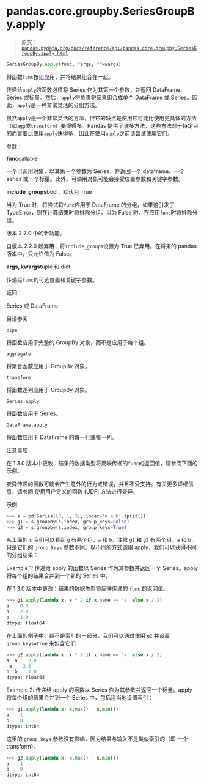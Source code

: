 # pandas.core.groupby.SeriesGroupBy.apply

> 原文：[`pandas.pydata.org/docs/reference/api/pandas.core.groupby.SeriesGroupBy.apply.html`](https://pandas.pydata.org/docs/reference/api/pandas.core.groupby.SeriesGroupBy.apply.html)

```py
SeriesGroupBy.apply(func, *args, **kwargs)
```

将函数`func`按组应用，并将结果组合在一起。

传递给`apply`的函数必须将 Series 作为其第一个参数，并返回 DataFrame、Series 或标量。然后，`apply`将负责将结果组合成单个 DataFrame 或 Series。因此，`apply`是一种非常灵活的分组方法。

虽然`apply`是一个非常灵活的方法，但它的缺点是使用它可能比使用更具体的方法（如`agg`或`transform`）要慢得多。Pandas 提供了许多方法，这些方法对于特定目的而言要比使用`apply`快得多，因此在使用`apply`之前请尝试使用它们。

参数：

**func**callable

一个可调用对象，以其第一个参数为 Series，并返回一个 dataframe、一个 series 或一个标量。此外，可调用对象可能会接受位置参数和关键字参数。

**include_groups**bool，默认为 True

当为 True 时，将尝试将`func`应用于 DataFrame 的分组，如果这引发了 TypeError，则在计算结果时将排除分组。当为 False 时，在应用`func`时将排除分组。

版本 2.2.0 中的新功能。

自版本 2.2.0 起弃用：将`include_groups`设置为 True 已弃用。在将来的 pandas 版本中，只允许值为 False。

**args, kwargs**tuple 和 dict

传递给`func`的可选位置和关键字参数。

返回：

Series 或 DataFrame

另请参阅

`pipe`

将函数应用于完整的 GroupBy 对象，而不是应用于每个组。

`aggregate`

将聚合函数应用于 GroupBy 对象。

`transform`

将函数逐列应用于 GroupBy 对象。

`Series.apply`

将函数应用于 Series。

`DataFrame.apply`

将函数应用于 DataFrame 的每一行或每一列。

注意事项

在 1.3.0 版本中更改：结果的数据类型将反映传递的`func`的返回值，请参阅下面的示例。

变异传递的函数可能会产生意外的行为或错误，并且不受支持。有关更多详细信息，请参阅 使用用户定义的函数 (UDF) 方法进行变异。

示例

```py
>>> s = pd.Series([0, 1, 2], index='a a b'.split())
>>> g1 = s.groupby(s.index, group_keys=False)
>>> g2 = s.groupby(s.index, group_keys=True) 
```

从上面的 `s` 我们可以看到 `g` 有两个组，`a` 和 `b`。注意 `g1` 和 `g2` 有两个组，`a` 和 `b`，只是它们的 `group_keys` 参数不同。以不同的方式调用 apply，我们可以获得不同的分组结果：

Example 1: 传递给 apply 的函数以 Series 作为其参数并返回一个 Series。apply 将每个组的结果合并到一个新的 Series 中。

在 1.3.0 版本中更改：结果的数据类型将反映传递的 `func` 的返回值。

```py
>>> g1.apply(lambda x: x * 2 if x.name == 'a' else x / 2)
a    0.0
a    2.0
b    1.0
dtype: float64 
```

在上面的例子中，组不是索引的一部分。我们可以通过使用 `g2` 并设置 `group_keys=True` 来包含它们：

```py
>>> g2.apply(lambda x: x * 2 if x.name == 'a' else x / 2)
a  a    0.0
 a    2.0
b  b    1.0
dtype: float64 
```

Example 2: 传递给 apply 的函数以 Series 作为其参数并返回一个标量。apply 将每个组的结果合并到一个 Series 中，包括适当地设置索引：

```py
>>> g1.apply(lambda x: x.max() - x.min())
a    1
b    0
dtype: int64 
```

这里的 `group_keys` 参数没有影响，因为结果与输入不是类似索引的（即 一个 transform）。

```py
>>> g2.apply(lambda x: x.max() - x.min())
a    1
b    0
dtype: int64 
```
